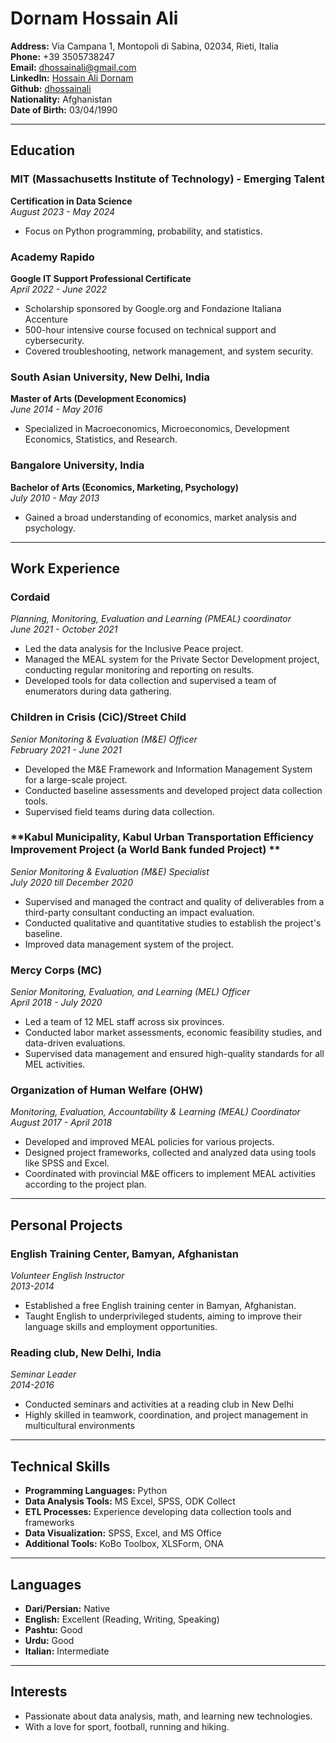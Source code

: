 
# Dornam Hossain Ali

**Address:** Via Campana 1, Montopoli di Sabina, 02034, Rieti, Italia  
**Phone:** +39 3505738247  
**Email:** dhossainali@gmail.com
\
**LinkedIn:** [Hossain Ali Dornam](https://www.linkedin.com/in/hossain-ali-dornam-636208128/)
\
**Github:** [dhossainali](https://github.com/dhossainali)
\
**Nationality:** Afghanistan  
**Date of Birth:** 03/04/1990  

---

## Education

### **MIT (Massachusetts Institute of Technology) - Emerging Talent**  
**Certification in Data Science**  
*August 2023 - May 2024*  
- Focus on Python programming, probability, and statistics.

### **Academy Rapido**  
**Google IT Support Professional Certificate**  
*April 2022 - June 2022*  
- Scholarship sponsored by Google.org and Fondazione Italiana Accenture
- 500-hour intensive course focused on technical support and cybersecurity.  
- Covered troubleshooting, network management, and system security.

### **South Asian University, New Delhi, India**  
**Master of Arts (Development Economics)**  
*June 2014 - May 2016*  
- Specialized in Macroeconomics, Microeconomics, Development Economics, Statistics, and Research.

### **Bangalore University, India**  
**Bachelor of Arts (Economics, Marketing, Psychology)**  
*July 2010 - May 2013*  
- Gained a broad understanding of economics, market analysis and psychology.

---

## Work Experience

### **Cordaid**  
*Planning, Monitoring, Evaluation and Learning (PMEAL) coordinator*  
*June 2021 - October 2021*  
- Led the data analysis for the Inclusive Peace project.  
- Managed the MEAL system for the Private Sector Development project, conducting regular monitoring and reporting on results.  
- Developed tools for data collection and supervised a team of enumerators during data gathering.

### **Children in Crisis (CiC)/Street Child**  
*Senior Monitoring & Evaluation (M&E) Officer*  
*February 2021 - June 2021*  
- Developed the M&E Framework and Information Management System for a large-scale project.  
- Conducted baseline assessments and developed project data collection tools.  
- Supervised field teams during data collection.

### **Kabul Municipality, Kabul Urban Transportation Efficiency Improvement Project (a World Bank funded Project) **  
*Senior Monitoring & Evaluation (M&E) Specialist*  
*July 2020 till December 2020*  
- Supervised and managed the contract and quality of deliverables from a third-party consultant conducting an impact evaluation.  
- Conducted qualitative and quantitative studies to establish the project's baseline. 
- Improved data management system of the project.

### **Mercy Corps (MC)**  
*Senior Monitoring, Evaluation, and Learning (MEL) Officer*  
*April 2018 - July 2020*  
- Led a team of 12 MEL staff across six provinces.  
- Conducted labor market assessments, economic feasibility studies, and data-driven evaluations.  
- Supervised data management and ensured high-quality standards for all MEL activities.

### **Organization of Human Welfare (OHW)**  
*Monitoring, Evaluation, Accountability & Learning (MEAL) Coordinator*  
*August 2017 - April 2018*  
- Developed and improved MEAL policies for various projects.  
- Designed project frameworks, collected and analyzed data using tools like SPSS and Excel.  
- Coordinated with provincial M&E officers to implement MEAL activities according to the project plan.

---

## Personal Projects

### **English Training Center, Bamyan, Afghanistan**  
*Volunteer English Instructor*  
*2013-2014*  
- Established a free English training center in Bamyan, Afghanistan.  
- Taught English to underprivileged students, aiming to improve their language skills and employment opportunities.

### **Reading club, New Delhi, India**
*Seminar Leader*  
*2014-2016*  
- Conducted seminars and activities at a reading club in New Delhi
-  Highly skilled in teamwork, coordination, and project management in multicultural environments

---

## Technical Skills
- **Programming Languages:** Python
- **Data Analysis Tools:** MS Excel, SPSS, ODK Collect  
- **ETL Processes:** Experience developing data collection tools and frameworks  
- **Data Visualization:** SPSS, Excel, and MS Office  
- **Additional Tools:** KoBo Toolbox, XLSForm, ONA

---

## Languages
- **Dari/Persian:** Native  
- **English:** Excellent (Reading, Writing, Speaking)  
- **Pashtu:** Good  
- **Urdu:** Good  
- **Italian:** Intermediate  

---

## Interests
- Passionate about data analysis, math, and learning new technologies.  
- With a love for sport, football, running and hiking.


